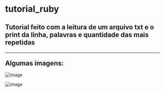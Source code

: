# tutorial_ruby

<h2> 

Tutorial feito com a leitura de um arquivo txt e o print da linha, palavras e quantidade das mais repetidas
<hr>
Algumas imagens: </h2>

![image](https://user-images.githubusercontent.com/60307596/138191194-2385f280-0dc8-4de5-9615-56c98d32b8e5.png)


![image](https://user-images.githubusercontent.com/60307596/138191166-f1d6c635-516a-47f1-8ba1-8db7ed176805.png)
